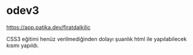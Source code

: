 # odev3
https://app.patika.dev/firatdalkilic

CSS3 eğitimi henüz verilmediğinden dolayı şuanlık html ile yapılabilecek kısmı yapıldı.